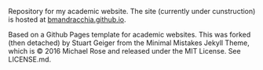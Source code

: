 Repository for my academic website. The site (currently under cunstruction) is hosted at [bmandracchia.github.io](http://bmandracchia.github.io).

Based on a Github Pages template for academic websites. This was forked (then detached) by Stuart Geiger from the Minimal Mistakes Jekyll Theme, which is © 2016 Michael Rose and released under the MIT License. See LICENSE.md.
